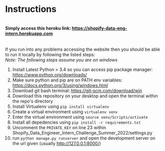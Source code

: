 # Instructions
\
**Simply access this heroku link: https://shopify-data-eng-intern.herokuapp.com**
\
\
\
If you run into any problems accessing the website then you should be able to run it locally by following the listed steps: \
*Note: The following steps assume you are on windows*

1. Install Latest Python > 3.4 so you can access pip package manager: https://www.python.org/downloads/
2. Make sure python and pip are on PATH env variables: https://docs.python.org/3/using/windows.html
3. Download git bash terminal: https://git-scm.com/download/win
4. Download this repository on your desktop and open the terminal within the repo's directory
5. Install Virtualenv using ```pip install virtualenv```
6. Create a virtual environment using ```virtualenv venv```
7. Enter the virtual environment using ```source venv/Scripts/activate```
8. Install all depedencies using ```pip install -r requirements.txt```
9. Uncomment the ```PRIVATE_KEY``` on line 23 within Shopify_Data_Engineer_Intern_Challenge_Summer_2022/settings.py
10. run ```python manage.py runserver``` and open the development server on the url given (usually http://127.0.0.1:8000/)
